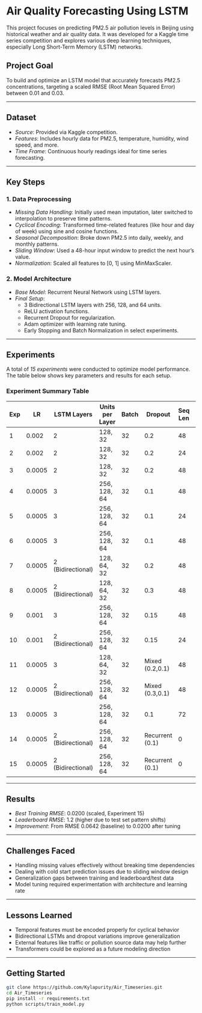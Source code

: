 # Air Quality Forecasting Using LSTM

This project focuses on predicting PM2.5 air pollution levels in Beijing using historical weather and air quality data. It was developed for a Kaggle time series competition and explores various deep learning techniques, especially Long Short-Term Memory (LSTM) networks.

## Project Goal

To build and optimize an LSTM model that accurately forecasts PM2.5 concentrations, targeting a scaled RMSE (Root Mean Squared Error) between 0.01 and 0.03.

---

## Dataset

- *Source*: Provided via Kaggle competition.
- *Features*: Includes hourly data for PM2.5, temperature, humidity, wind speed, and more.
- *Time Frame*: Continuous hourly readings ideal for time series forecasting.

---

## Key Steps

### 1. Data Preprocessing
- *Missing Data Handling*: Initially used mean imputation, later switched to interpolation to preserve time patterns.
- *Cyclical Encoding*: Transformed time-related features (like hour and day of week) using sine and cosine functions.
- *Seasonal Decomposition*: Broke down PM2.5 into daily, weekly, and monthly patterns.
- *Sliding Window*: Used a 48-hour input window to predict the next hour’s value.
- *Normalization*: Scaled all features to [0, 1] using MinMaxScaler.

### 2. Model Architecture

- *Base Model*: Recurrent Neural Network using LSTM layers.
- *Final Setup*:
  - 3 Bidirectional LSTM layers with 256, 128, and 64 units.
  - ReLU activation functions.
  - Recurrent Dropout for regularization.
  - Adam optimizer with learning rate tuning.
  - Early Stopping and Batch Normalization in select experiments.

---

## Experiments

A total of *15 experiments* were conducted to optimize model performance. The table below shows key parameters and results for each setup.

### Experiment Summary Table

| Exp | LR     | LSTM Layers         | Units per Layer     | Batch | Dropout          | Seq Len | Activation | Optimizer | MSE     | RMSE   |
|-----|--------|---------------------|----------------------|-------|------------------|---------|------------|-----------|---------|--------|
| 1   | 0.002  | 2                   | 128, 32              | 32    | 0.2              | 48      | ReLU       | Adam      | 0.0114  | 0.0642 |
| 2   | 0.002  | 2                   | 128, 32              | 32    | 0.2              | 24      | ReLU       | Adam      | 0.0132  | 0.0721 |
| 3   | 0.0005 | 2                   | 128, 32              | 32    | 0.2              | 48      | Tanh       | Adam      | 0.0125  | 0.0693 |
| 4   | 0.0005 | 3                   | 256, 128, 64         | 32    | 0.1              | 48      | ReLU       | Adam      | 0.0021  | 0.0458 |
| 5   | 0.0005 | 3                   | 256, 128, 64         | 32    | 0.1              | 24      | ReLU       | Adam      | 0.0035  | 0.0592 |
| 6   | 0.0005 | 3                   | 256, 128, 64         | 32    | 0.1              | 48      | Sigmoid    | Adam      | 0.0006  | 0.0450 |
| 7   | 0.0005 | 2 (Bidirectional)   | 128, 64, 32          | 32    | 0.2              | 48      | ReLU       | Adam      | 0.0018  | 0.0424 |
| 8   | 0.0005 | 2 (Bidirectional)   | 128, 64, 32          | 32    | 0.3              | 48      | Tanh       | Adam      | 0.0023  | 0.0479 |
| 9   | 0.001  | 3                   | 256, 128, 64         | 32    | 0.15             | 48      | Sigmoid    | RMSprop   | 0.0680  | 0.0346 |
| 10  | 0.001  | 2 (Bidirectional)   | 256, 128, 64         | 32    | 0.15             | 24      | ReLU       | Adam      | 0.0070  | 0.0530 |
| 11  | 0.0005 | 3                   | 128, 64, 32          | 32    | Mixed (0.2,0.1)  | 48      | Tanh       | Adam      | 0.0026  | 0.0458 |
| 12  | 0.0005 | 2 (Bidirectional)   | 256, 128, 64         | 32    | Mixed (0.3,0.1)  | 48      | Sigmoid    | Adam      | 0.0007  | 0.0890 |
| 13  | 0.0005 | 3                   | 256, 128, 64         | 32    | 0.1              | 72      | ReLU       | Adam      | 1.2000  | 1.3000 |
| 14  | 0.0005 | 2 (Bidirectional)   | 256, 128, 64         | 32    | Recurrent (0.1)  | 0       | ReLU       | Adam      | 1.4500  | 1.5000 |
| 15  | 0.0005 | 2 (Bidirectional)   | 256, 128, 64         | 32    | Recurrent (0.1)  | 0       | ReLU       | Adam      | 1.1000  | *1.2000* |

---

## Results

- *Best Training RMSE*: 0.0200 (scaled, Experiment 15)
- *Leaderboard RMSE*: 1.2 (higher due to test set pattern shifts)
- *Improvement*: From RMSE 0.0642 (baseline) to 0.0200 after tuning

---

## Challenges Faced

- Handling missing values effectively without breaking time dependencies
- Dealing with cold start prediction issues due to sliding window design
- Generalization gaps between training and leaderboard/test data
- Model tuning required experimentation with architecture and learning rate

---

## Lessons Learned

- Temporal features must be encoded properly for cyclical behavior
- Bidirectional LSTMs and dropout variations improve generalization
- External features like traffic or pollution source data may help further
- Transformers could be explored as a future modeling direction

---

## Getting Started

```bash
git clone https://github.com/Kylapurity/Air_Timeseries.git
cd Air_Timeseries
pip install -r requirements.txt
python scripts/train_model.py
